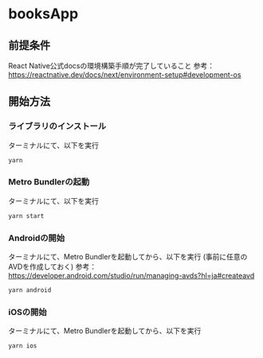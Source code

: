 # booksApp

## 前提条件

React Native公式docsの環境構築手順が完了していること
参考：<https://reactnative.dev/docs/next/environment-setup#development-os>

## 開始方法

### ライブラリのインストール

ターミナルにて、以下を実行

```bash
yarn
```

### Metro Bundlerの起動

ターミナルにて、以下を実行

```bash
yarn start
```

### Androidの開始

ターミナルにて、Metro Bundlerを起動してから、以下を実行
(事前に任意のAVDを作成しておく)
参考：<https://developer.android.com/studio/run/managing-avds?hl=ja#createavd>

```bash
yarn android
```

### iOSの開始

ターミナルにて、Metro Bundlerを起動してから、以下を実行

```bash
yarn ios
```
